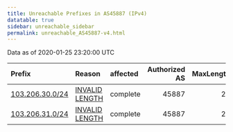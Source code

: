 ```yaml
---
title: Unreachable Prefixes in AS45887 (IPv4)
datatable: true
sidebar: unreachable_sidebar
permalink: unreachable_AS45887-v4.html
---
```


Data as of 2020-01-25 23:20:00 UTC


<div class="datatable-begin"></div>

| Prefix                                                   | Reason                                                                                                    | affected   |   Authorized AS |   MaxLength | Anchor                                       |   unreachable /24s |
|:---------------------------------------------------------|:----------------------------------------------------------------------------------------------------------|:-----------|----------------:|------------:|:---------------------------------------------|-------------------:|
| [103.206.30.0/24](https://stat.ripe.net/103.206.30.0/24) | [INVALID LENGTH](https://rpki-validator.ripe.net/announcement-preview?asn=AS45887&prefix=103.206.30.0/24) | complete   |           45887 |          23 | [APNIC](unreachable_APNIC_RPKI_Root-v4.html) |                  1 |
| [103.206.31.0/24](https://stat.ripe.net/103.206.31.0/24) | [INVALID LENGTH](https://rpki-validator.ripe.net/announcement-preview?asn=AS45887&prefix=103.206.31.0/24) | complete   |           45887 |          23 | [APNIC](unreachable_APNIC_RPKI_Root-v4.html) |                  1 |

<div class="datatable-end"></div>